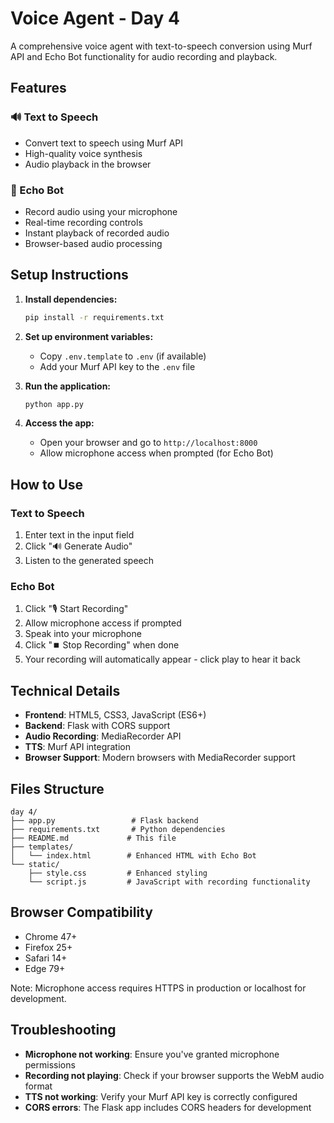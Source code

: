 # Voice Agent - Day 4

A comprehensive voice agent with text-to-speech conversion using Murf API and Echo Bot functionality for audio recording and playback.

## Features

### 🔊 Text to Speech

- Convert text to speech using Murf API
- High-quality voice synthesis
- Audio playback in the browser

### 🎤 Echo Bot

- Record audio using your microphone
- Real-time recording controls
- Instant playback of recorded audio
- Browser-based audio processing

## Setup Instructions

1. **Install dependencies:**

   ```bash
   pip install -r requirements.txt
   ```

2. **Set up environment variables:**

   - Copy `.env.template` to `.env` (if available)
   - Add your Murf API key to the `.env` file

3. **Run the application:**

   ```bash
   python app.py
   ```

4. **Access the app:**
   - Open your browser and go to `http://localhost:8000`
   - Allow microphone access when prompted (for Echo Bot)

## How to Use

### Text to Speech

1. Enter text in the input field
2. Click "🔊 Generate Audio"
3. Listen to the generated speech

### Echo Bot

1. Click "🎙️ Start Recording"
2. Allow microphone access if prompted
3. Speak into your microphone
4. Click "⏹️ Stop Recording" when done
5. Your recording will automatically appear - click play to hear it back

## Technical Details

- **Frontend**: HTML5, CSS3, JavaScript (ES6+)
- **Backend**: Flask with CORS support
- **Audio Recording**: MediaRecorder API
- **TTS**: Murf API integration
- **Browser Support**: Modern browsers with MediaRecorder support

## Files Structure

```
day 4/
├── app.py                 # Flask backend
├── requirements.txt       # Python dependencies
├── README.md             # This file
├── templates/
│   └── index.html        # Enhanced HTML with Echo Bot
└── static/
    ├── style.css         # Enhanced styling
    └── script.js         # JavaScript with recording functionality
```

## Browser Compatibility

- Chrome 47+
- Firefox 25+
- Safari 14+
- Edge 79+

Note: Microphone access requires HTTPS in production or localhost for development.

## Troubleshooting

- **Microphone not working**: Ensure you've granted microphone permissions
- **Recording not playing**: Check if your browser supports the WebM audio format
- **TTS not working**: Verify your Murf API key is correctly configured
- **CORS errors**: The Flask app includes CORS headers for development
